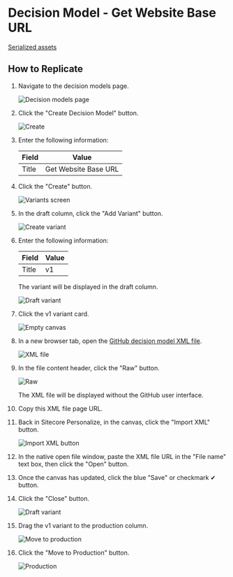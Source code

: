 # Decision Model - Get Website Base URL

[Serialized assets](/demo/experience/personalize/decisioning/decisionModels/Get%20Website%20Base%20URL)

## How to Replicate

1. Navigate to the decision models page.

   ![Decision models page](/docs/cdp-personalize/decisioning/decisionModels/Decision-models-page.png)

2. Click the "Create Decision Model" button.

   ![Create](/docs/cdp-personalize/decisioning/decisionModels/Create.png)

3. Enter the following information:

   |Field|Value|
   |-|-|
   |Title|Get Website Base URL|

4. Click the "Create" button.

   ![Variants screen](/docs/cdp-personalize/decisioning/decisionModels/Variants.png)

5. In the draft column, click the "Add Variant" button.

   ![Create variant](/docs/cdp-personalize/decisioning/decisionModels/Create-variant.png)

6. Enter the following information:

   |Field|Value|
   |-|-|
   |Title|v1|

   The variant will be displayed in the draft column.

   ![Draft variant](/docs/cdp-personalize/decisioning/decisionModels/Draft-variant.png)

7. Click the v1 variant card.

   ![Empty canvas](/docs/cdp-personalize/decisioning/decisionModels/Empty-canvas.png)

8. In a new browser tab, open the [GitHub decision model XML file](/demo/experience/personalize/decisioning/decisionModels/Get%20Website%20Base%20URL/v3.xml).

   ![XML file](GitHub.png)

9. In the file content header, click the "Raw" button.

   ![Raw](/docs/cdp-personalize/decisioning/decisionModels/Raw.png)

   The XML file will be displayed without the GitHub user interface.

10. Copy this XML file page URL.
11. Back in Sitecore Personalize, in the canvas, click the "Import XML" button.

    ![Import XML button](/docs/cdp-personalize/decisioning/decisionModels/Import-XML-button.png)

12. In the native open file window, paste the XML file URL in the "File name" text box, then click the "Open" button.
13. Once the canvas has updated, click the blue "Save" or checkmark ✔ button.
14. Click the "Close" button.

    ![Draft variant](/docs/cdp-personalize/decisioning/decisionModels/Draft-variant.png)

15. Drag the v1 variant to the production column.

    ![Move to production](/docs/cdp-personalize/decisioning/decisionModels/Move-to-production.png)

16. Click the "Move to Production" button.

    ![Production](/docs/cdp-personalize/decisioning/decisionModels/Production.png)
